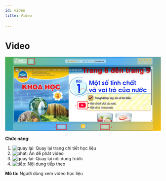 ```yaml
---
id: video
title: Video

---
```


# Video
![Video](/img/hoc-lieu-so/video/video.png)

__Chức năng:__
1. <img src="/docs-lms/img/chung/back.png" alt="quay lại" width="50" />: Quay lại trang chi tiết học liệu
2. <img src="/docs-lms/img/chung/phat.png" alt="phát" width="50" />: Ấn để phát video
3. <img src="/docs-lms/img/chung/back2.png" alt="quay lại" width="70" />: Quay lại nội dung trước
4. <img src="/docs-lms/img/chung/next.png" alt="tiếp" width="70" />: Nội dung tiếp theo

__Mô tả:__ Người dùng xem video học liệu

